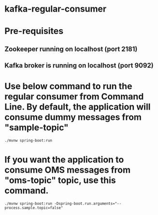 # kafka-regular-consumer

# Pre-requisites
## Zookeeper running on localhost (port 2181)
## Kafka broker is running on localhost (port 9092)

# Use below command to run the regular consumer from Command Line. By default, the application will consume dummy messages from "sample-topic"
```
./mvnw spring-boot:run
```

# If you want the application to consume OMS messages from "oms-topic" topic, use this command.
```
./mvnw spring-boot:run -Dspring-boot.run.arguments="--process.sample.topic=false"
```
